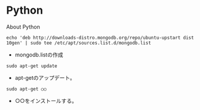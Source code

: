 # Python
About Python

`echo 'deb http://downloads-distro.mongodb.org/repo/ubuntu-upstart dist 10gen' | sudo tee /etc/apt/sources.list.d/mongodb.list`
  * mongodb.listの作成
  
`sudo apt-get update`
  * apt-getのアップデート。
  
`sudo apt-get ○○`
  * ○○をインストールする。
  
